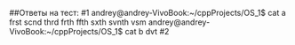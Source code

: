 ##Ответы на тест:
#1
andrey@andrey-VivoBook:~/cppProjects/OS_1$ cat a
frst
scnd
thrd
frth
ffth
sxth
svnth
vsm
andrey@andrey-VivoBook:~/cppProjects/OS_1$ cat b
dvt
#2
